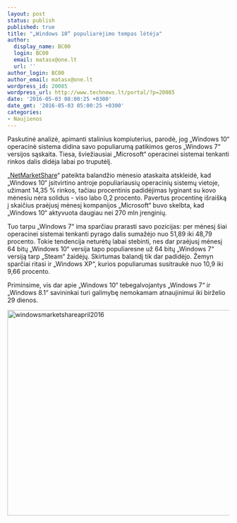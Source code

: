 ```yaml
---
layout: post
status: publish
published: true
title: "„Windows 10“ populiarėjimo tempas lėtėja"
author:
  display_name: BC00
  login: BC00
  email: matasx@one.lt
  url: ''
author_login: BC00
author_email: matasx@one.lt
wordpress_id: 20085
wordpress_url: http://www.technews.lt/portal/?p=20085
date: '2016-05-03 08:00:25 +0300'
date_gmt: '2016-05-03 05:00:25 +0300'
categories:
- Naujienos
---
```

<p>Paskutinė analizė, apimanti stalinius kompiuterius, parodė, jog „Windows 10“ operacinė sistema didina savo populiarumą patikimos geros „Windows 7“ versijos sąskaita. Tiesa, šviežiausiai „Microsoft“ operacinei sistemai tenkanti rinkos dalis didėja labai po truputėlį.</p>
<p>„<a href="http://netmarketshare.com/operating-system-market-share.aspx?qprid=10&amp;qpcustomd=0">NetMarketShare</a>“ pateikta balandžio mėnesio ataskaita atskleidė, kad „Windows 10“ įsitvirtino antroje populiariausių operacinių sistemų vietoje, užimant 14,35 % rinkos, tačiau procentinis padidėjimas lyginant su kovo mėnesiu nėra solidus - viso labo 0,2 procento. Pavertus procentinę išraišką į skaičius praėjusį mėnesį kompanijos „Microsoft“ buvo skelbta, kad „Windows 10“ aktyvuota daugiau nei 270 mln įrenginių.</p>
<p>Tuo tarpu „Windows 7“ ima sparčiau prarasti savo pozicijas: per mėnesį šiai operacinei sistemai tenkanti pyrago dalis sumažėjo nuo 51,89 iki 48,79 procento. Tokie tendencija neturėtų labai stebinti, nes dar praėjusį mėnesį 64 bitų „Windows 10“ versija tapo populiaresne už 64 bitų „Windows 7“ versiją tarp „Steam“ žaidėjų. Skirtumas balandį tik dar padidėjo. Žemyn sparčiai ritasi ir „Windows XP“, kurios populiarumas susitraukė nuo 10,9 iki 9,66 procento.</p>
<p>Priminsime, vis dar apie „Windows 10“ tebegalvojantys „Windows 7“ ir „Windows 8.1“ savininkai turi galimybę nemokamam atnaujinimui iki birželio 29 dienos.</p>
<p><a href="http://www.technews.lt/portal/wp-content/uploads/2016/05/windowsmarketshareapril2016.jpg"><img class="aligncenter wp-image-20086" src="http://www.technews.lt/portal/wp-content/uploads/2016/05/windowsmarketshareapril2016.jpg" alt="windowsmarketshareapril2016" width="650" height="466" /></a></p>
<p>&nbsp;</p>
